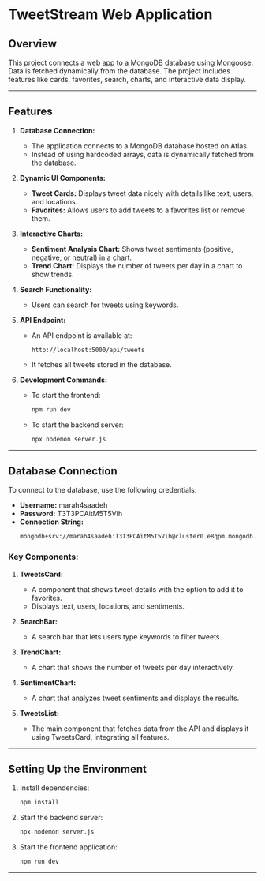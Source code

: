 # TweetStream Web Application

## **Overview**
This project connects a web app to a MongoDB database using Mongoose. Data is fetched dynamically from the database. The project includes features like cards, favorites, search, charts, and interactive data display.

---
## **Features**
1. **Database Connection:**
   - The application connects to a MongoDB database hosted on Atlas.
   - Instead of using hardcoded arrays, data is dynamically fetched from the database.
2. **Dynamic UI Components:**
   - **Tweet Cards:** Displays tweet data nicely with details like text, users, and locations.
   - **Favorites:** Allows users to add tweets to a favorites list or remove them.

3. **Interactive Charts:**
   - **Sentiment Analysis Chart:** Shows tweet sentiments (positive, negative, or neutral) in a chart.
   - **Trend Chart:** Displays the number of tweets per day in a chart to show trends.

4. **Search Functionality:**
   - Users can search for tweets using keywords.

5. **API Endpoint:**
   - An API endpoint is available at:
     ```
     http://localhost:5000/api/tweets
     ```
   - It fetches all tweets stored in the database.

3. **Development Commands:**
   - To start the frontend:
     ```bash
     npm run dev
     ```
   - To start the backend server:
     ```bash
     npx nodemon server.js
     ```

---

## **Database Connection**
To connect to the database, use the following credentials:

- **Username:** marah4saadeh
- **Password:** T3T3PCAitM5T5Vih
- **Connection String:**
  ```bash
  mongodb+srv://marah4saadeh:T3T3PCAitM5T5Vih@cluster0.e8qpm.mongodb.net/TweetDB
  ```

### **Key Components:**
1. **TweetsCard:**
   - A component that shows tweet details with the option to add it to favorites.
   - Displays text, users, locations, and sentiments.

2. **SearchBar:**
   - A search bar that lets users type keywords to filter tweets.

3. **TrendChart:**
   - A chart that shows the number of tweets per day interactively.

4. **SentimentChart:**
   - A chart that analyzes tweet sentiments and displays the results.

5. **TweetsList:**
   - The main component that fetches data from the API and displays it using TweetsCard, integrating all features.

---

## **Setting Up the Environment**
1. Install dependencies:
   ```bash
   npm install
   ```

2. Start the backend server:
   ```bash
   npx nodemon server.js
   ```

3. Start the frontend application:
   ```bash
   npm run dev
   ```

---

